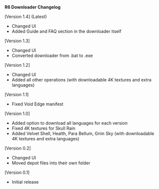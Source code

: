 **R6 Downloader Changelog**

[Version 1.4] (Latest)
- Changed UI
- Added Guide and FAQ section in the downloader itself


[Version 1.3]
- Changed UI
- Converted downloader from .bat to .exe


[Version 1.2]
- Changed UI
- Added all other operations (with downloadable 4K textures and extra languages)


[Version 1.1]
- Fixed Void Edge manifest


[Version 1.0]
- Added option to download all languages for each version
- Fixed 4K textures for Skull Rain
- Added Velvet Shell, Health, Para Bellum, Grim Sky (with downloadable 4K textures and extra languages)


[Version 0.2]
- Changed UI
- Moved depot files into their own folder


[Version 0.1]
- Initial release

